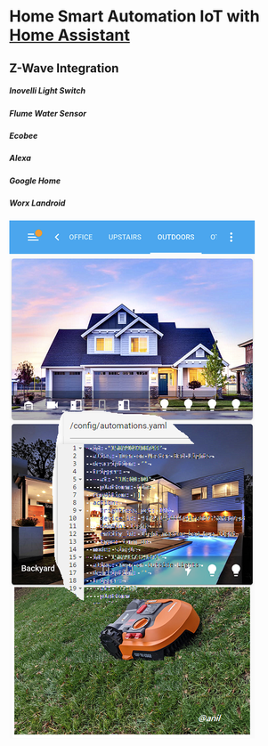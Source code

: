# Home Smart Automation IoT with [Home Assistant](https://www.home-assistant.io/)

## Z-Wave Integration

##### Inovelli Light Switch
##### Flume Water Sensor
##### Ecobee
##### Alexa
##### Google Home
##### Worx Landroid

![inline](assets/auto.png)
